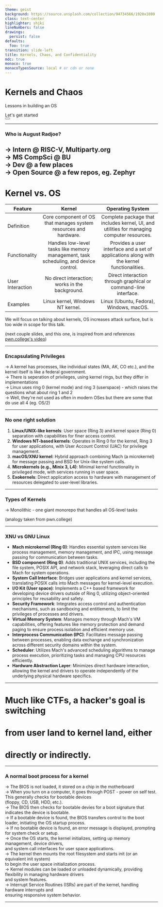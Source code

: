 ```yaml
---
theme: geist
background: https://source.unsplash.com/collection/94734566/1920x1080
class: text-center
highlighter: shiki
lineNumbers: false
drawings:
  persist: false
defaults:
  foo: true
transition: slide-left
title: Kernels, Chaos, and Confidentiality
mdc: true
monaco: true
monacoTypesSource: local # or cdn or none
---
```

# Kernels and Chaos

Lessons in building an OS

<div class="pt-12">
  <span @click="$slidev.nav.next" class="px-2 py-1 rounded cursor-pointer" hover="bg-white bg-opacity-10">
    Let's get started <carbon:arrow-right class="inline"/>
  </span>
</div>

<div class="abs-br m-6 flex gap-2">
  <button @click="$slidev.nav.openInEditor()" title="Open in Editor" class="text-xl slidev-icon-btn opacity-50 !border-none !hover:text-white">
    <carbon:edit />
  </button>
  <a href="https://github.com/slidevjs/slidev" target="_blank" alt="GitHub" title="Open in GitHub"
    class="text-xl slidev-icon-btn opacity-50 !border-none !hover:text-white">
    <carbon-logo-github />
  </a>
</div>

---

### Who is August Radjoe?
&rarr; Intern @ RISC-V, Multiparty.org<br>
&rarr; MS CompSci @ BU <br>
&rarr; Dev @ a few places <br>
&rarr; Open Source @ a few repos, eg. Zephyr
--------------------

# Kernel vs. OS
| Feature        | Kernel           | Operating System  |
| -------------- |:----------------:| :----------------:|
| Definition     | Core component of OS that manages system resources and hardware. | Complete package that includes kernel, UI, and utilities for managing computer resources. |
| Functionality  | Handles low-level tasks like memory management, task scheduling, and device control. | Provides a user interface and a set of applications along with the kernel functionalities. |
| User Interaction| No direct interaction; works in the background. | Direct interaction through graphical or command-line interface. |
| Examples       | Linux kernel, Windows NT kernel. | Linux (Ubuntu, Fedora), Windows, macOS. |

We will focus on talking about kernels, OS increases attack surface, but is too wide in scope for this talk.

(next couple slides, and this one, is inspired from and references [pwn.college's video](https://www.youtube.com/watch?v=j0I2AakUAxk&list=PL-ymxv0nOtqowTpJEW4XTiGQYx6iwa6og))

---

### Encapsulating Privileges

&rarr; A kernel has processes, like individual states (MA, AK, CO etc.), and the kernel itself is like a federal government. <br>
&rarr; There is seperation of privileges, using kernel rings, but they differ in implementations <br>
&rarr; Linux uses ring 0 (kernel mode) and ring 3 (userspace) - which raises the questions what about ring 1 and 2 <br>
&rarr; Well, they're not used as often in modern OSes but there are some that do use all 4 (eg. OS/2)

---

### No one right solution
1. **Linux/UNIX-like kernels**: User space (Ring 3) and kernel space (Ring 0) separation with capabilities for finer access control.
2. **Windows NT-based kernels**: Operates in Ring 0 for the kernel, Ring 3 for user applications, with User Account Control (UAC) for privilege management.
3. **macOS/XNU kernel**: Hybrid approach combining Mach (a microkernel) for message passing and BSD for Unix-like system calls.
4. **Microkernels (e.g., Minix 3, L4)**: Minimal kernel functionality in privileged mode, with services running in user space.
5. **Exokernels**: Direct application access to hardware with management of resources delegated to user-level libraries.

---

### Types of Kernels

&rarr; Monolithic - one giant monorepo that handles all OS-level tasks


(analogy taken from pwn.college)

---

### XNU vs GNU Linux

- **Mach microkernel (Ring 0)**: Handles essential system services like process management, memory management, and IPC, using message passing for communication between tasks.
- **BSD component (Ring 0)**: Adds traditional UNIX services, including the file system, POSIX API, and network stack, leveraging direct calls to Mach for system operations.
- **System Call Interface**: Bridges user applications and kernel services, translating POSIX calls into Mach messages for kernel-level execution.
- **I/O Kit (User space)**: Implements a C++ based framework for developing device drivers outside of Ring 0, utilizing object-oriented principles for reusability and safety.
- **Security Framework**: Integrates access control and authentication mechanisms, such as sandboxing and entitlements, to limit the privileges of processes and drivers.
- **Virtual Memory System**: Manages memory through Mach's VM capabilities, offering features like memory protection and demand paging to ensure process isolation and efficient memory use.
- **Interprocess Communication (IPC)**: Facilitates message passing between processes, enabling data exchange and synchronization across different security domains within the system.
- **Scheduler**: Utilizes Mach's advanced scheduling algorithms to manage process execution, prioritizing tasks and managing CPU resources efficiently.
- **Hardware Abstraction Layer**: Minimizes direct hardware interaction, allowing the kernel and drivers to operate independently of the underlying physical hardware specifics.

---

# Much like CTFs, a hacker's goal is switching
# from user land to kernel land, either 
# directly or indirectly.

--- 

### A normal boot process for a kernel

&rarr; The BIOS is not loaded, it stored on a chip in the motherboard <br>
&rarr; When you turn on a computer, it goes through 
POST - power on self test. This generally checks for bootable devices<br>
(floppy, CD, USB, HDD, etc.).  <br>
&rarr; The BIOS then checks for bootable devies for a boot signature that indicates the device is bootable. <br>
&rarr; If a bootable device is found, the BIOS transfers control to the boot loader, initiating the OS startup process. <br>
&rarr; If no bootable device is found, an error message is displayed, prompting for system check or setup. <br>
&rarr; Once the OS starts, the kernel initializes, setting up memory management, device drivers, <br>and system call interfaces for user space applications. <br>
&rarr; The kernel then mounts the root filesystem and starts init (or an equivalent init system) <br>to begin the user space initialization process. <br>
&rarr; Kernel modules can be loaded or unloaded dynamically, providing flexibility in managing hardware drivers <br>and system features. <br>
&rarr; Interrupt Service Routines (ISRs) are part of the kernel, handling hardware interrupts and<br> ensuring responsive system behavior. <br>

---
